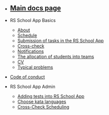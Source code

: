 - ## [Main docs page](README.md)

- RS School App Basics
  - [About](platform/about.md)
  - [Schedule](platform/shedule.md)
  - [Submission of tasks in the RS School App](platform/tasks.md)
  - [Cross-check](platform/cross-check-flow.md)
  - [Notifications](platform/notifications.md)
  - [The allocation of students into teams](platform/team-allocation.md)
  - [CV](platform/cv.md)
  - [Typical problems](platform/typical-problems.md)
- [Code of conduct](code-of-conduct.md)
- RS School App Admin
  - [Adding tests into RS School App](platform/adding-tests.md)
  - [Choose kata languages](platform/choose-kata-languages.md)
  - [Cross-Check Scheduling](platform/cross-check-scheduling.md)
